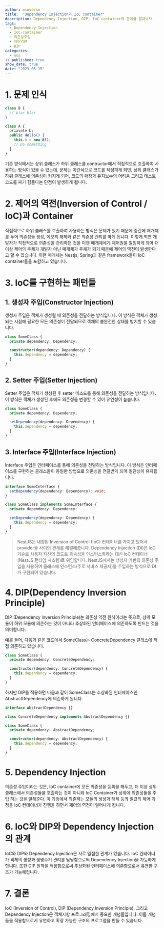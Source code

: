 ```yaml
---
author: winverse
title:  "Dependency Injection과 IoC container"
description: Dependency Injection, DIP, IoC container의 관계를 알아보자.
tags: 
  - Dependency-Injection 
  - IoC-container 
  - 의존성주입 
  - 제어역전 
  - DIP
categories: 
  - oop
is_published: true
show_date: true
date: "2023-03-15"
---
```


# 1. 문제 인식
```ts
class B {
  // blar blar
}

class A {
  priavate b;
  public Hello() {
    this.b = new B();
    // Do something
  }
}
```
기존 방식에서는 상위 클래스가 하위 클래스를 contructor에서 직접적으로 호출하여 사용하는 방식이 있을 수 있는데, 문제는 이런식으로 코드를 작성하게 되면,
상위 클래스가 하위 클래스에 의존성이 커지게 되어, 코드의 확장과 유지보수의 어려움 그리고 테스트 코드를 짜기 힘들다는 단점이 발생하게 됩니다.

# 2. 제어의 역전(Inversion of Control / IoC)과 Container
직접적으로 하위 클래스를 호출하여 사용하는 방식은 문제가 있기 때문에 중간에 매개체를 두어 의존성들 생성, 메모리 해제와 같은 의존성 관리를 하게 됩니다. 이렇게 되면 개발자가 직접적으로 의존성을 관리하던 것을 이젠 매개체에게 제어권을 일임하게 되어 더 이상 제어의 주체가 개발자 아닌 매개체가 주체가 되기 때문에 제어의 역전이 발생한다고 할 수 있습니다. 이런 매개체는 Nestjs, Spring과 같은 framework들이 IoC container들을 포함하고 있습니다.

# 3. IoC를 구현하는 패턴들
## 1. 생성자 주입(Constructor Injection)
생성자 주입은 객체가 생성될 때 의존성을 전달하는 방식입니다. 이 방식은 객체가 생성되는 시점에 필요한 모든 의존성이 전달되므로 객체의 불완전한 상태를 방지할 수 있습니다.

```ts
class SomeClass {
  private dependency: Dependency;

  constructor(dependency: Dependency) {
    this.dependency = dependency;
  }
}
```

## 2. Setter 주입(Setter Injection)
Setter 주입은 객체가 생성된 후 setter 메소드를 통해 의존성을 전달하는 방식입니다. 이 방식은 객체가 생성된 후에도 의존성을 변경할 수 있어 유연성이 높습니다.

```ts
class SomeClass {
  private dependency: Dependency;

  setDependency(dependency: Dependency) {
    this.dependency = dependency;
  }
}
```

## 3. Interface 주입(Interface Injection)
Interface 주입은 인터페이스를 통해 의존성을 전달하는 방식입니다. 이 방식은 인터페이스를 구현하는 클래스들이 동일한 방법으로 의존성을 전달받게 되어 일관성이 유지됩니다. 

```ts
interface SomeInterface {
  setDependency(dependency: Dependency): void;
}

class SomeClass implements SomeInterface {
  private dependency: Dependency;

  setDependency(dependency: Dependency) {
    this.dependency = dependency;
  }
}
```

> NestJS는 내장된 Inversion of Control (IoC) 컨테이너를 가지고 있어서 provider들 사이의 관계를 해결해줍니다. Dependency Injection (DI)은 IoC 기술로 사용자 자신의 코드로 종속성을 인스턴스화하는 대신 IoC 컨테이너(NestJS 런타임 시스템)로 위임합니다. NestJS에서는 생성자 기반의 의존성 주입을 사용하여 클래스에 인스턴스(주로 서비스 제공자)를 주입하는 방식으로 DI가 구현되어 있습니다.

# 4. DIP(Dependency Inversion Principle)
DIP (Dependency Inversion Principle)는 의존성 역전 원칙이라는 뜻으로, 상위 모듈이 하위 모듈에 의존하는 것이 아니라 추상화된 인터페이스에 의존하도록 만드는 것을 의미합니다.

예를 들어, 다음과 같은 코드에서 SomeClass는 ConcreteDependency 클래스에 직접 의존하고 있습니다.
```ts
class SomeClass {
  private dependency: ConcreteDependency;

  constructor(dependency: ConcreteDependency) {
    this.dependency = dependency;
  }
}
```
하지만 DIP를 적용하면 다음과 같이 SomeClass는 추상화된 인터페이스인 AbstractDependency에 의존하게 됩니다.

```ts
interface AbstractDependency {}

class ConcreteDependency implements AbstractDependency {}

class SomeClass {
  private dependency: AbstractDependency;

  constructor(dependency: AbstractDependency) {
    this.dependency = dependency;
  }
}
```

# 5. Dependency Injection
의존성 주입이라는 것은, IoC container에 모든 의존성을 등록을 해두고, 더 이상 상위 클래스에서 의존성들을 호출하는 것이 아니라 IoC Container가 상위에 의존성들을 주입 하는 것을 말해준다. 이 과정에서 의존하는 모듈의 생성과 해제 등의 일련의 제어 과정을 IoC 컨테이너가 진행을 하면서 제어의 역전이 일어나게 됩니다. 

# 6. IoC와 DIP와 Dependency Injection의 관계
IoC와 DIP와 Dependency Injection은 서로 밀접한 관계가 있습니다. IoC 컨테이너가 객체의 생성과 생명주기 관리를 담당함으로써 Dependency Injection을 가능하게 합니다. 또한 DIP 원칙을 적용함으로써 추상화된 인터페이스에 의존함으로서 유연한 구조가 가능해집니다.

# 7. 결론 
IoC (Inversion of Control), DIP (Dependency Inversion Principle), 그리고 Dependency Injection은 객체지향 프로그래밍에서 중요한 개념들입니다. 이들 개념들을 적용함으로서 유연하고 확장 가능한 구조의 프로그램을 만들 수 있습니다.